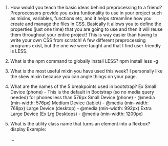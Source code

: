 1. How would you teach the basic ideas behind preprocessing to a friend? 
Preprocessors provide you extra funtionality to use in your project such as mixins, variables, functions etc, and it helps streamline how you create and manage the files in CSS. Basically it allows you to define the properties (just one time) that you are going to use and then it will reuse them throughout your entire project! This is way easier than having to write your own CSS from scratch! A few different preprocessing programs exist, but the one we were taught and that I find user friendly is LESS.

2. What is the npm command to globally install LESS?
npm install less -g

3. What is the most useful mixin you have used this week?
I personally like the skew mixin because you can angle things on your page.

4. What are the names of the 5 breakpoints used in bootstrap?
Ex Small Device (phone) - This is the default in Bootstrap (so no media query needed) for phones less than 576px
Small Device (phone) - @media (min-width: 576px) 
Medium Device (tablet) - @media (min-width: 768px)
Large Device (desktop) - @media (min-width: 992px)
Extra Large Device (Ex Lrg Desktops) - @media (min-width: 1200px)

5. What is the utility class name that turns an element into a flexbox?
display
Example: <div class="d-flex p-2">...</div>